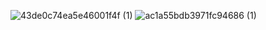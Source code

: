 ![43de0c74ea5e46001f4f (1)](https://github.com/ThuyTien2111/Kientruc_lab3/assets/97496252/fa6368e6-bc28-42e5-ad31-5afc8c5d777c)
![ac1a55bdb3971fc94686 (1)](https://github.com/ThuyTien2111/Kientruc_lab3/assets/97496252/62e377f1-9dea-4a15-993b-b4f359584b64)
